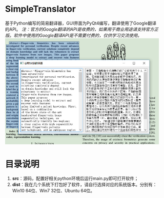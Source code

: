 # SimpleTranslator
基于Python编写的简易翻译器，GUI界面为PyQt4编写，翻译使用了Google翻译的API。
*注：官方的Google翻译的API是收费的，如果用于商业用途请支持官方正版。软件中使用的Google翻译API是不需要付费的，仅供学习交流使用。*
![screen_shot.jpg](https://github.com/ToughStoneX/SimpleTranslator/blob/master/pic/screen_shot.jpg)

# 目录说明
 1. **src**：源码，配置好相关python环境后运行main.py即可打开软件；
 2. **dist**：我在几个系统下打包好了软件，请自行选择对应的系统版本。分别有：Win10 64位、Win7 32位、Ubuntu 64位。